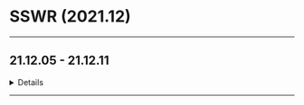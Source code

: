 # SSWR (2021.12)

<hr/>

## 21.12.05 - 21.12.11

<details>

1. Alogorithm
- [LeetCode_Minimum Number of Vertices to Reach All Nodes](https://leetcode.com/problems/minimum-number-of-vertices-to-reach-all-nodes/)  => [my solution]()
- [LeetCode_ Number of Provinces](https://leetcode.com/problems/number-of-provinces/)  => [my solution]()
- [LeetCode_Delete Node in a BST](https://leetcode.com/problems/delete-node-in-a-bst/)  => [my solution]()
- [프로그래머스_]()  => [my solution]()
- [프로그래머스_]()  => [my solution]()
- [BOJ_]()  => [my solution]()
- [BOJ_]()  => [my solution]()

2. CS 
- Networks : `그림 한 장으로 보는 최신 네트워크 용어 해설`
  - 네트워크 개론편 , OSI 참조 모델과 TCP/IP 기초편


3. Frontend
- JavaScript : `모던 자바스크립트 Deep Dive`
  - 객체 리터럴 , 함수 , 스코프 / 전역 변수의 문제점 , let const 키워드와 블록 레벨 스코프 , Property Attribute , 생성자 함수에 의한 객체 생성 , 함수와 일급 객체 / 프로토타입 , strict mode , 빌트인 객체 / this , 실행 컨텍스트 / 클로저 , 클래스 / Symbol , Itertable , 브라우저의 렌더링 과정 / 이벤트 , 타이머 / 비동기 프로그래밍 , 프로미스 , 제너레이터와 async await / 에러 처러 , 모듈 , Babel 과 Webpack을 이용한 ES6+ ES.NEXT 개발 환경 구축
- React : `실전 리액트 프로그래밍`
  - 리액트 프로젝트 시작하기 , ES6+를 품은 자바스크립트 매력적인 언어가 되다 ,


4. Interview Questions
- `graphql` 장점,단점
- `csr` vs `ssr`

5. Issues
6. Articles
- [Goodreads_2021_12](https://github.com/Dinoryong/Goodreads/blob/main/2021/2021.12.md)
- [Goodreads_Modern JavaScript Deep Dive](https://github.com/Dinoryong/Goodreads/blob/main/2021/Modern%20JavaScript%2C%20Deep%20Dive.md)

7. Short block of this week
<details>
	<summary>Click to toggle contents </summary>
	Keep in mind . Slow and Steady Wins the Race
</details>

</details>

<hr/>

